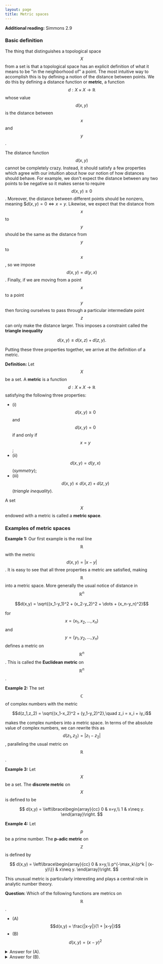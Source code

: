 ```yaml
---
layout: page
title: Metric spaces
---
```


**Additional reading:** Simmons 2.9

### Basic definition

The thing that distinguishes a topological space $$X$$ from a set is that a topological space has an explicit definition of what it means to be "in the neighborhood of" a point.
The most intuitive way to accomplish this is by defining a notion of the distance between points.
We do this by defining a distance function or **metric**, a function $$d: X\times X\rightarrow \mathbb R$$ whose value $$d(x,y)$$ is the distance between $$x$$ and $$y$$.

The distance function $$d(x,y)$$ cannot be completely crazy.  Instead, it should satisfy a few properties which agree with our intuition about how our notion of how distances should behave.  For example, we don't expect the distance between any two points to be negative so it makes sense to require $$d(x,y)\geq 0$$.  Moreover, the distance between different points should be nonzero, meaning $$d(x,y) = 0 \Leftrightarrow x=y$.  Likewise, we expect that the distance from $$x$$ to $$y$$ should be the same as the distance from $$y$$ to $$x$$, so we impose $$d(x,y) = d(y,x)$$.  Finally, if we are moving from a point $$x$$ to a point $$y$$ then forcing ourselves to pass through a particular intermediate point $$z$$ can only make the distance larger.  This imposes a constraint called the **triangle inequality**

$$d(x,y)\leq d(x,z) + d(z,y).$$

Putting these three properties together, we arrive at the definition of a metric.

**Definition:** Let $$X$$ be a set.  A **metric** is a function $$d: X\times X\rightarrow\mathbb R$$ satisfying the following three properties:
* (i)   $$d(x,y)\geq 0$$ and $$d(x,y) = 0$$ if and only if $$x=y$$;
* (ii)  $$d(x,y) = d(y,x)$$ (*symmetry*);
* (iii) $$d(x,y)\leq d(x,z) + d(z,y)$$ (*triangle inequality*).

A set $$X$$ endowed with a metric is called a **metric space**.

### Examples of metric spaces

**Example 1:** Our first example is the real line $$\mathbb R$$ with the metric $$d(x,y) = |x-y|$$.  It is easy to see that all three properties a metric are satisfied, making $$\mathbb R$$ into a metric space.  More generally the usual notice of distance in $$\mathbb R^n$$ 

$$d(x,y) = \sqrt{(x_1-y_1)^2 + (x_2-y_2)^2 + \dots + (x_n-y_n)^2}$$

for $$x = (x_1,x_2,\dots,x_n)$$ and $$y = (y_1,y_2,\dots,y_n)$$ defines a metric on $$\mathbb R^n$$.  This is called the **Euclidean metric** on $$\mathbb R^n$$.

**Example 2:** The set $$\mathbb C$$ of complex numbers with the metric

$$d(z_1,z_2) = \sqrt{(x_1-x_2)^2 + (y_1-y_2)^2},\quad z_i = x_i + iy_i$$

makes the complex numbers into a metric space.  In terms of the absolute value of complex numbers, we can rewrite this as $$d(z_1,z_2) = |z_1-z_2|$$, paralleling the usual metric on $$\mathbb R$$.

**Example 3:** Let $$X$$ be a set.  The **discrete metric** on $$X$$ is defined to be

$$
d(x,y) = \left\lbrace\begin{array}{cc}
0 & x=y,\\
1 & x\neq y.
\end{array}\right.
$$


**Example 4:** Let $$p$$ be a prime number.  The **p-adic metric** on $$\mathbb Z$$ is defined by

$$
d(x,y) = \left\lbrace\begin{array}{cc}
0 & x=y,\\
p^{-\max_k\{p^k | (x-y)\}}  & x\neq y.
\end{array}\right.
$$

This unusual metric is particularly interesting and plays a central role in analytic number theory.

**Question:** Which of the following functions are metrics on $$\mathbb R$$.
* (A) $$d(x,y) = \frac{|x-y|}{1 + |x-y|}$$
* (B) $$d(x,y) = (x-y)^2$$


<details>
  <summary>Answer for (A).</summary>
  This is a metric.  Try proving that it satisfies the triangle inequality.
</details>
<details>
  <summary>Answer for (B).</summary>
  This is a not a metric.  It fails to satisfy the triangle inequality.  Can you show this?
</details>







